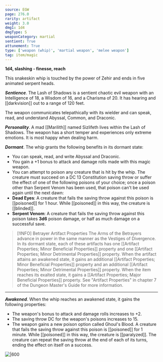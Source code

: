 ```yaml
---
source: EGW
page: 276.0
rarity: artifact
weight: 3.0
dmg1: 1d4
dmgType: S
weaponCategory: martial
sentient: True
attunement: True
type: ['weapon (whip)', 'martial weapon', 'melee weapon']
tag: item/magic
---
```


**1d4, slashing - finesse, reach**

This snakeskin whip is touched by the power of Zehir and ends in five animated serpent heads.

**_Sentience_**. The Lash of Shadows is a sentient chaotic evil weapon with an Intelligence of 18, a Wisdom of 16, and a Charisma of 20. It has hearing and [[darkvision]] out to a range of 120 feet.

The weapon communicates telepathically with its wielder and can speak, read, and understand Abyssal, Common, and Draconic.

**_Personality_**. A mad [[Marilith]] named Sizlifeth lives within the Lash of Shadows. The weapon has a short temper and experiences only extreme emotions. It is most happy when dealing harm.

**_Dormant_**. The whip grants the following benefits in its dormant state:

- You can speak, read, and write Abyssal and Draconic.
- You gain a +1 bonus to attack and damage rolls made with this magic weapon.
- You can attempt to poison any creature that is hit by the whip. The creature must succeed on a DC 13 Constitution saving throw or suffer the effect of one of the following poisons of your choice; once a poison other than Serpent Venom has been used, that poison can't be used again until the next dawn:
- **Dead Eyes**: A creature that fails the saving throw against this poison is [[poisoned]] for 1 hour. While [[poisoned]] in this way, the creature is [[blinded]].
- **Serpent Venom**: A creature that fails the saving throw against this poison takes **3d6** poison damage, or half as much damage on a successful save.



> [!INFO] Betrayer Artifact Properties
>The Arms of the Betrayers advance in power in the same manner as the Vestiges of Divergence. In its dormant state, each of these artifacts has one [[Artifact Properties; Minor Beneficial Properties]] property and one [[Artifact Properties; Minor Detrimental Properties]] property. When the artifact attains an awakened state, it gains an additional [[Artifact Properties; Minor Beneficial Properties]] property and an additional [[Artifact Properties; Minor Detrimental Properties]] property. When the item reaches its exalted state, it gains a [[Artifact Properties; Major Beneficial Properties]] property. See "Artifact Properties" in chapter 7 of the Dungeon Master's Guide for more information.

---

**_Awakened_**. When the whip reaches an awakened state, it gains the following properties:

- The weapon's bonus to attack and damage rolls increases to +2.
- The saving throw DC for the weapon's poisons increases to 15.
- The weapon gains a new poison option called Ghoul's Blood. A creature that fails the saving throw against this poison is [[poisoned]] for 1 minute. While [[poisoned]] in this way, the creature is [[paralyzed]]. The creature can repeat the saving throw at the end of each of its turns, ending the effect on itself on a success.


![|600]()